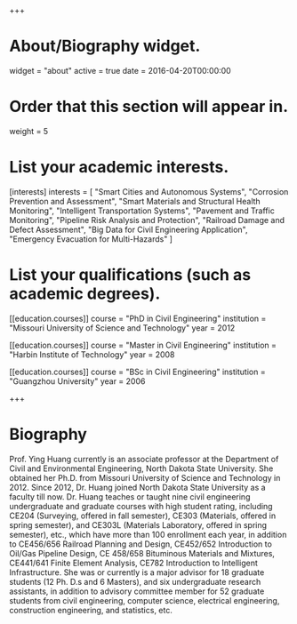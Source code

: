 +++
# About/Biography widget.
widget = "about"
active = true
date = 2016-04-20T00:00:00

# Order that this section will appear in.
weight = 5

# List your academic interests.
[interests]
  interests = [
    "Smart Cities and Autonomous Systems",
    "Corrosion Prevention and Assessment",
    "Smart Materials and Structural Health Monitoring",
    "Intelligent Transportation Systems",
    "Pavement and Traffic Monitoring",
    "Pipeline Risk Analysis and Protection",
    "Railroad Damage and Defect Assessment",
    "Big Data for Civil Engineering Application",
    "Emergency Evacuation for Multi-Hazards"
  ]

# List your qualifications (such as academic degrees).
[[education.courses]]
  course = "PhD in Civil Engineering"
  institution = "Missouri University of Science and Technology"
  year = 2012

[[education.courses]]
  course = "Master in Civil Engineering"
  institution = "Harbin Institute of Technology"
  year = 2008

[[education.courses]]
  course = "BSc in Civil Engineering"
  institution = "Guangzhou University"
  year = 2006
 
+++
# Biography

Prof. Ying Huang currently is an associate professor at the Department of Civil and Environmental Engineering, North Dakota State University. She obtained her Ph.D. from Missouri University of Science and Technology in 2012. Since 2012, Dr. Huang joined North Dakota State University as a faculty till now. Dr. Huang teaches or taught nine civil engineering undergraduate and graduate courses with high student rating, including CE204 (Surveying, offered in fall semester), CE303 (Materials, offered in spring semester), and CE303L (Materials Laboratory, offered in spring semester), etc., which have more than 100 enrollment each year, in addition to CE456/656 Railroad Planning and Design, CE452/652 Introduction to Oil/Gas Pipeline Design, CE 458/658 Bituminous Materials and Mixtures, CE441/641 Finite Element Analysis, CE782 Introduction to Intelligent Infrastructure. She was or currently is a major advisor for 18 graduate students (12 Ph. D.s and 6 Masters), and six undergraduate research assistants, in addition to advisory committee member for 52 graduate students from civil engineering, computer science, electrical engineering, construction engineering, and statistics, etc.
